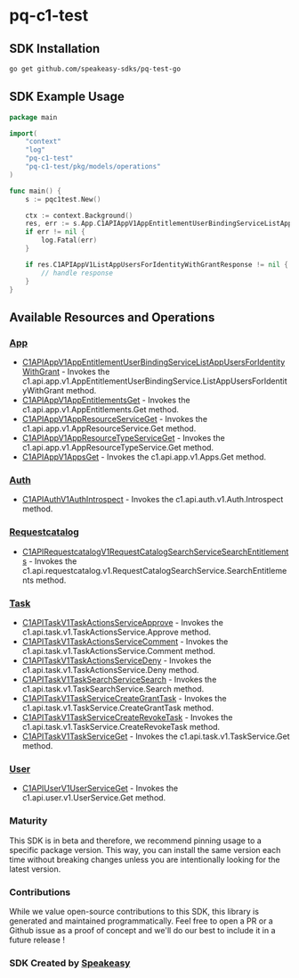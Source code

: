 # pq-c1-test

<!-- Start SDK Installation -->
## SDK Installation

```bash
go get github.com/speakeasy-sdks/pq-test-go
```
<!-- End SDK Installation -->

## SDK Example Usage
<!-- Start SDK Example Usage -->
```go
package main

import(
	"context"
	"log"
	"pq-c1-test"
	"pq-c1-test/pkg/models/operations"
)

func main() {
    s := pqc1test.New()

    ctx := context.Background()
    res, err := s.App.C1APIAppV1AppEntitlementUserBindingServiceListAppUsersForIdentityWithGrant(ctx, "corrupti", "provident", "distinctio")
    if err != nil {
        log.Fatal(err)
    }

    if res.C1APIAppV1ListAppUsersForIdentityWithGrantResponse != nil {
        // handle response
    }
}
```
<!-- End SDK Example Usage -->

<!-- Start SDK Available Operations -->
## Available Resources and Operations


### [App](docs/app/README.md)

* [C1APIAppV1AppEntitlementUserBindingServiceListAppUsersForIdentityWithGrant](docs/app/README.md#c1apiappv1appentitlementuserbindingservicelistappusersforidentitywithgrant) - Invokes the c1.api.app.v1.AppEntitlementUserBindingService.ListAppUsersForIdentityWithGrant method.
* [C1APIAppV1AppEntitlementsGet](docs/app/README.md#c1apiappv1appentitlementsget) - Invokes the c1.api.app.v1.AppEntitlements.Get method.
* [C1APIAppV1AppResourceServiceGet](docs/app/README.md#c1apiappv1appresourceserviceget) - Invokes the c1.api.app.v1.AppResourceService.Get method.
* [C1APIAppV1AppResourceTypeServiceGet](docs/app/README.md#c1apiappv1appresourcetypeserviceget) - Invokes the c1.api.app.v1.AppResourceTypeService.Get method.
* [C1APIAppV1AppsGet](docs/app/README.md#c1apiappv1appsget) - Invokes the c1.api.app.v1.Apps.Get method.

### [Auth](docs/auth/README.md)

* [C1APIAuthV1AuthIntrospect](docs/auth/README.md#c1apiauthv1authintrospect) - Invokes the c1.api.auth.v1.Auth.Introspect method.

### [Requestcatalog](docs/requestcatalog/README.md)

* [C1APIRequestcatalogV1RequestCatalogSearchServiceSearchEntitlements](docs/requestcatalog/README.md#c1apirequestcatalogv1requestcatalogsearchservicesearchentitlements) - Invokes the c1.api.requestcatalog.v1.RequestCatalogSearchService.SearchEntitlements method.

### [Task](docs/task/README.md)

* [C1APITaskV1TaskActionsServiceApprove](docs/task/README.md#c1apitaskv1taskactionsserviceapprove) - Invokes the c1.api.task.v1.TaskActionsService.Approve method.
* [C1APITaskV1TaskActionsServiceComment](docs/task/README.md#c1apitaskv1taskactionsservicecomment) - Invokes the c1.api.task.v1.TaskActionsService.Comment method.
* [C1APITaskV1TaskActionsServiceDeny](docs/task/README.md#c1apitaskv1taskactionsservicedeny) - Invokes the c1.api.task.v1.TaskActionsService.Deny method.
* [C1APITaskV1TaskSearchServiceSearch](docs/task/README.md#c1apitaskv1tasksearchservicesearch) - Invokes the c1.api.task.v1.TaskSearchService.Search method.
* [C1APITaskV1TaskServiceCreateGrantTask](docs/task/README.md#c1apitaskv1taskservicecreategranttask) - Invokes the c1.api.task.v1.TaskService.CreateGrantTask method.
* [C1APITaskV1TaskServiceCreateRevokeTask](docs/task/README.md#c1apitaskv1taskservicecreaterevoketask) - Invokes the c1.api.task.v1.TaskService.CreateRevokeTask method.
* [C1APITaskV1TaskServiceGet](docs/task/README.md#c1apitaskv1taskserviceget) - Invokes the c1.api.task.v1.TaskService.Get method.

### [User](docs/user/README.md)

* [C1APIUserV1UserServiceGet](docs/user/README.md#c1apiuserv1userserviceget) - Invokes the c1.api.user.v1.UserService.Get method.
<!-- End SDK Available Operations -->

### Maturity

This SDK is in beta and therefore, we recommend pinning usage to a specific package version.
This way, you can install the same version each time without breaking changes unless you are intentionally
looking for the latest version.

### Contributions

While we value open-source contributions to this SDK, this library is generated and maintained programmatically.
Feel free to open a PR or a Github issue as a proof of concept and we'll do our best to include it in a future release !

### SDK Created by [Speakeasy](https://docs.speakeasyapi.dev/docs/using-speakeasy/client-sdks)

